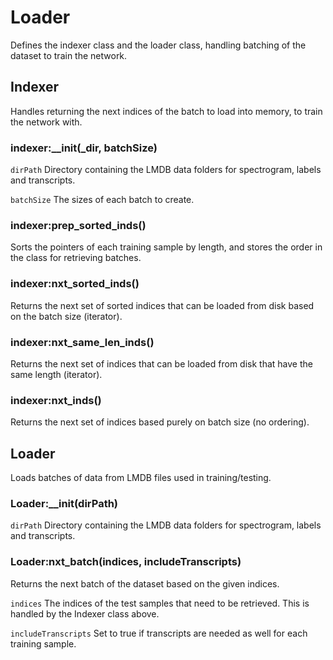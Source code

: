 # Loader

Defines the indexer class and the loader class, handling batching of the dataset to train the network.

## Indexer

Handles returning the next indices of the batch to load into memory, to train the network with.

### indexer:__init(_dir, batchSize)

`dirPath` Directory containing the LMDB data folders for spectrogram, labels and transcripts.

`batchSize` The sizes of each batch to create.

### indexer:prep_sorted_inds()

Sorts the pointers of each training sample by length, and stores the order in the class for retrieving batches.

### indexer:nxt_sorted_inds()

Returns the next set of sorted indices that can be loaded from disk based on the batch size  (iterator).

### indexer:nxt_same_len_inds()

Returns the next set of indices that can be loaded from disk that have the same length (iterator).

### indexer:nxt_inds()

Returns the next set of indices based purely on batch size (no ordering).

## Loader

Loads batches of data from LMDB files used in training/testing.

### Loader:__init(dirPath)

`dirPath` Directory containing the LMDB data folders for spectrogram, labels and transcripts.

### Loader:nxt_batch(indices, includeTranscripts)

Returns the next batch of the dataset based on the given indices.

`indices` The indices of the test samples that need to be retrieved. This is handled by the Indexer class above.

`includeTranscripts` Set to true if transcripts are needed as well for each training sample.